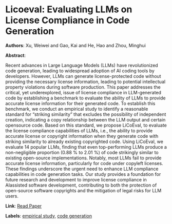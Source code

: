 # Licoeval: Evaluating LLMs on License Compliance in Code Generation

**Authors**: Xu, Weiwei and Gao, Kai and He, Hao and Zhou, Minghui

**Abstract**:

Recent advances in Large Language Models (LLMs) have revolutionized code generation, leading to widespread adoption of AI coding tools by developers. However, LLMs can generate license-protected code without providing the necessary license information, leading to potential intellectual property violations during software production. This paper addresses the critical, yet underexplored, issue of license compliance in LLM-generated code by establishing a benchmark to evaluate the ability of LLMs to provide accurate license information for their generated code. To establish this benchmark, we conduct an empirical study to identify a reasonable standard for “striking similarity” that excludes the possibility of independent creation, indicating a copy relationship between the LLM output and certain opensource code. Based on this standard, we propose LiCoEval, to evaluate the license compliance capabilities of LLMs, i.e., the ability to provide accurate license or copyright information when they generate code with striking similarity to already existing copyrighted code. Using LiCoEval, we evaluate 14 popular LLMs, finding that even top-performing LLMs produce a non-negligible proportion (0.88 % to 2.01 %) of code strikingly similar to existing open-source implementations. Notably, most LLMs fail to provide accurate license information, particularly for code under copyleft licenses. These findings underscore the urgent need to enhance LLM compliance capabilities in code generation tasks. Our study provides a foundation for future research and development to improve license compliance in AIassisted software development, contributing to both the protection of open-source software copyrights and the mitigation of legal risks for LLM users.

**Link**: [Read Paper](https://doi.ieeecomputersociety.org/10.1109/ICSE55347.2025.00052)

**Labels**: [empirical study](../../labels/empirical_study.md), [code generation](../../labels/code_generation.md)
